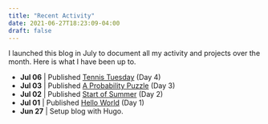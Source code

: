 ```yaml
---
title: "Recent Activity"
date: 2021-06-27T18:23:09-04:00
draft: false
---
```


I launched this blog in July to document all my activity and projects over the month. Here is what I have been up to.
* **Jul 06** | Published [Tennis Tuesday](/tennis-tuesday/) (Day 4)
* **Jul 03** | Published [A Probability Puzzle](/a-probability-puzzle/) (Day 3)
* **Jul 02** | Published [Start of Summer](/start-of-summer/) (Day 2)
* **Jul 01** | Published [Hello World](/hello-world/) (Day 1)
* **Jun 27** | Setup blog with Hugo.